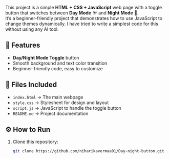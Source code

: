 This project is a simple **HTML + CSS + JavaScript** web page with a toggle button that switches between **Day Mode** ☀️ and **Night Mode** 🌙.  
It’s a beginner-friendly project that demonstrates how to use JavaScript to change themes dynamically. I have tried to write a simplest code for this without using any AI tool. 

## 📌 Features
- **Day/Night Mode Toggle** button  
- Smooth background and text color transition  
- Beginner-friendly code, easy to customize  

## 📂 Files Included
- `index.html` → The main webpage  
- `style.css` → Stylesheet for design and layout  
- `script.js` → JavaScript to handle the toggle button  
- `README.md` → Project documentation  

## ⚙️ How to Run
1. Clone this repository:  
   ```bash
   git clone https://github.com/niharikavermaa01/Day-night-button.git
